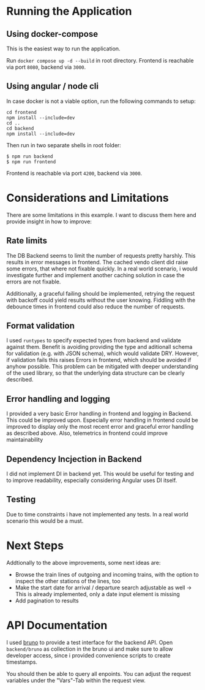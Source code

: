 # Running the Application

## Using docker-compose
This is the easiest way to run the application.

Run `docker compose up -d --build` in root directory.
Frontend is reachable via port `8080`, backend via `3000`.

## Using angular / node cli
In case docker is not a viable option, run the following commands to setup:
```
cd frontend
npm install --include=dev
cd ..
cd backend
npm install --include=dev
```
Then run in two separate shells in root folder:
```
$ npm run backend
$ npm run frontend
```

Frontend is reachable via port `4200`, backend via `3000`.


# Considerations and Limitations
There are some limitations in this example. I want to discuss them here and provide insight in how to improve:

## Rate limits
The DB Backend seems to limit the number of requests pretty harshly. This results in error messages in frontend. The cached vendo client did raise some errors, that where not fixable quickly. In a real world scenario, i would investigate further and implement another caching solution in case the errors are not fixable.

Additionally, a graceful failing should be implemented, retrying the request with backoff could yield results without the user knowing. Fiddling with the debounce times in frontend could also reduce the number of requests. 

## Format validation
I used `runtypes` to specify expected types from backend and validate against them. Benefit is avoiding providing the type and aditionall schema for validation (e.g. with JSON schema), which would validate DRY. However, if validation fails this raises Errors in frontend, which should be avoided if anyhow possible. This problem can be mitigated with deeper understanding of the used library, so that the underlying data structure can be clearly described.

## Error handling and logging
I provided a very basic Error handling in frontend and logging in Backend. This could be improved upon. Especially error handling in frontend could be improved to display only the most recent error and graceful error handling as described above.
Also, telemetrics in frontend could improve maintainability 

## Dependency Incjection in Backend
I did not implement DI in backend yet. This would be useful for testing and to improve readability, especially considering Angular uses DI itself.

## Testing
Due to time constraints i have not implemented any tests. In a real world scenario this would be a must.

# Next Steps
Addtionally to the above improvements, some next ideas are:

- Browse the train lines of outgoing and incoming trains, with the option to inspect the other stations of the lines, too
- Make the start date for arrival / departure search adjustable as well -> This is already implemented, only a date input element is missing
- Add pagination to results

# API Documentation
I used [bruno](https://github.com/usebruno/bruno) to provide a test interface for the backend API.
Open `backend/bruno` as collection in the bruno ui and make sure to allow developer access, since i provided convenience scripts to create timestamps.

You should then be able to query all enpoints. You can adjust the request variables under the "Vars"-Tab within the request view.